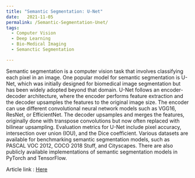 ```yaml
---
title: "Semantic Segmentation: U-Net"
date:   2021-11-05
permalink: /Semantic-Segmentation-Unet/
tags:
  - Computer Vision
  - Deep Learning
  - Bio-Medical Imaging
  - Semanctic Segmentation

---
```


Semantic segmentation is a computer vision task that involves classifying each pixel in an image. One popular model for semantic segmentation is U-Net, which was initially designed for biomedical image segmentation but has been widely adopted beyond that domain. U-Net follows an encoder-decoder architecture, where the encoder performs feature extraction and the decoder upsamples the features to the original image size. The encoder can use different convolutional neural network models such as VGG16, ResNet, or EfficientNet. The decoder upsamples and merges the features, originally done with transpose convolutions but now often replaced with bilinear upsampling. Evaluation metrics for U-Net include pixel accuracy, intersection over union (IOU), and the Dice coefficient. Various datasets are available for benchmarking semantic segmentation models, such as PASCAL VOC 2012, COCO 2018 Stuff, and Cityscapes. There are also publicly available implementations of semantic segmentation models in PyTorch and TensorFlow.

Article link : [Here](https://medium.com/red-buffer/semantic-segmentation-u-net-1e5c0f4516a5)
